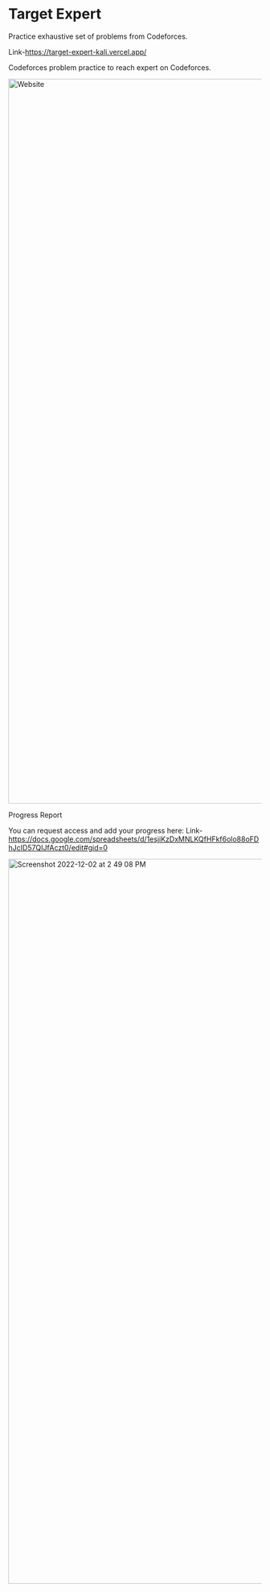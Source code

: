
# Target Expert

Practice exhaustive set of problems from Codeforces.

Link-https://target-expert-kali.vercel.app/

Codeforces problem practice to reach expert on Codeforces.


<img width="1440" alt="Website" src="https://user-images.githubusercontent.com/70722540/204974551-1ef05186-3b1f-43ae-b3f3-7ccbe40d1150.png">



Progress Report

You can request access and add your progress here:
Link-https://docs.google.com/spreadsheets/d/1esjiKzDxMNLKQfHFkf6olo88oFDhJcID57QIJfAczt0/edit#gid=0


<img width="1440" alt="Screenshot 2022-12-02 at 2 49 08 PM" src="https://user-images.githubusercontent.com/70722540/205260631-010e5ea3-41d5-4ccc-a3f1-3d74729e779a.png">
